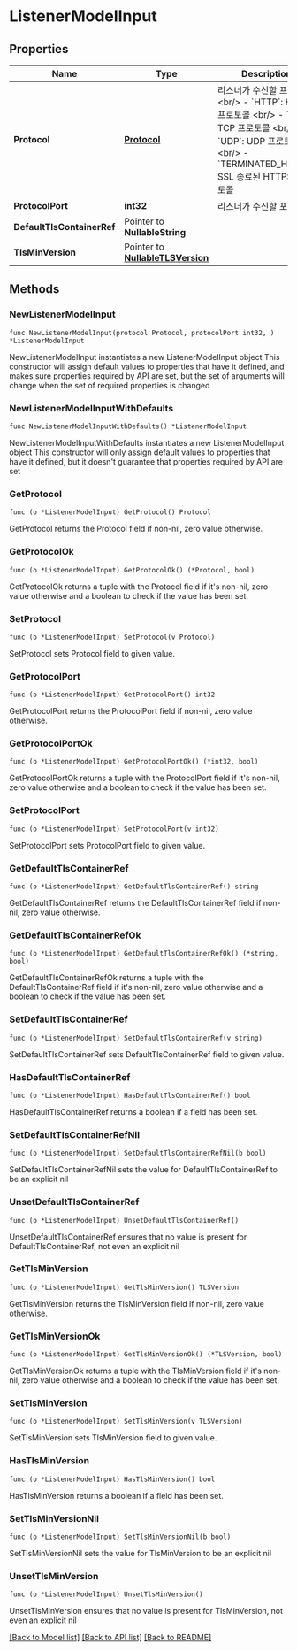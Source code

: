 # ListenerModelInput

## Properties

Name | Type | Description | Notes
------------ | ------------- | ------------- | -------------
**Protocol** | [**Protocol**](Protocol.md) | 리스너가 수신할 프로토콜 &lt;br/&gt; - &#x60;HTTP&#x60;: HTTP 프로토콜 &lt;br/&gt; - &#x60;TCP&#x60;: TCP 프로토콜 &lt;br/&gt; - &#x60;UDP&#x60;: UDP 프로토콜 &lt;br/&gt; - &#x60;TERMINATED_HTTPS&#x60;: SSL 종료된 HTTPS 프로토콜 | 
**ProtocolPort** | **int32** | 리스너가 수신할 포트 번호 | 
**DefaultTlsContainerRef** | Pointer to **NullableString** |  | [optional] 
**TlsMinVersion** | Pointer to [**NullableTLSVersion**](TLSVersion.md) |  | [optional] 

## Methods

### NewListenerModelInput

`func NewListenerModelInput(protocol Protocol, protocolPort int32, ) *ListenerModelInput`

NewListenerModelInput instantiates a new ListenerModelInput object
This constructor will assign default values to properties that have it defined,
and makes sure properties required by API are set, but the set of arguments
will change when the set of required properties is changed

### NewListenerModelInputWithDefaults

`func NewListenerModelInputWithDefaults() *ListenerModelInput`

NewListenerModelInputWithDefaults instantiates a new ListenerModelInput object
This constructor will only assign default values to properties that have it defined,
but it doesn't guarantee that properties required by API are set

### GetProtocol

`func (o *ListenerModelInput) GetProtocol() Protocol`

GetProtocol returns the Protocol field if non-nil, zero value otherwise.

### GetProtocolOk

`func (o *ListenerModelInput) GetProtocolOk() (*Protocol, bool)`

GetProtocolOk returns a tuple with the Protocol field if it's non-nil, zero value otherwise
and a boolean to check if the value has been set.

### SetProtocol

`func (o *ListenerModelInput) SetProtocol(v Protocol)`

SetProtocol sets Protocol field to given value.


### GetProtocolPort

`func (o *ListenerModelInput) GetProtocolPort() int32`

GetProtocolPort returns the ProtocolPort field if non-nil, zero value otherwise.

### GetProtocolPortOk

`func (o *ListenerModelInput) GetProtocolPortOk() (*int32, bool)`

GetProtocolPortOk returns a tuple with the ProtocolPort field if it's non-nil, zero value otherwise
and a boolean to check if the value has been set.

### SetProtocolPort

`func (o *ListenerModelInput) SetProtocolPort(v int32)`

SetProtocolPort sets ProtocolPort field to given value.


### GetDefaultTlsContainerRef

`func (o *ListenerModelInput) GetDefaultTlsContainerRef() string`

GetDefaultTlsContainerRef returns the DefaultTlsContainerRef field if non-nil, zero value otherwise.

### GetDefaultTlsContainerRefOk

`func (o *ListenerModelInput) GetDefaultTlsContainerRefOk() (*string, bool)`

GetDefaultTlsContainerRefOk returns a tuple with the DefaultTlsContainerRef field if it's non-nil, zero value otherwise
and a boolean to check if the value has been set.

### SetDefaultTlsContainerRef

`func (o *ListenerModelInput) SetDefaultTlsContainerRef(v string)`

SetDefaultTlsContainerRef sets DefaultTlsContainerRef field to given value.

### HasDefaultTlsContainerRef

`func (o *ListenerModelInput) HasDefaultTlsContainerRef() bool`

HasDefaultTlsContainerRef returns a boolean if a field has been set.

### SetDefaultTlsContainerRefNil

`func (o *ListenerModelInput) SetDefaultTlsContainerRefNil(b bool)`

 SetDefaultTlsContainerRefNil sets the value for DefaultTlsContainerRef to be an explicit nil

### UnsetDefaultTlsContainerRef
`func (o *ListenerModelInput) UnsetDefaultTlsContainerRef()`

UnsetDefaultTlsContainerRef ensures that no value is present for DefaultTlsContainerRef, not even an explicit nil
### GetTlsMinVersion

`func (o *ListenerModelInput) GetTlsMinVersion() TLSVersion`

GetTlsMinVersion returns the TlsMinVersion field if non-nil, zero value otherwise.

### GetTlsMinVersionOk

`func (o *ListenerModelInput) GetTlsMinVersionOk() (*TLSVersion, bool)`

GetTlsMinVersionOk returns a tuple with the TlsMinVersion field if it's non-nil, zero value otherwise
and a boolean to check if the value has been set.

### SetTlsMinVersion

`func (o *ListenerModelInput) SetTlsMinVersion(v TLSVersion)`

SetTlsMinVersion sets TlsMinVersion field to given value.

### HasTlsMinVersion

`func (o *ListenerModelInput) HasTlsMinVersion() bool`

HasTlsMinVersion returns a boolean if a field has been set.

### SetTlsMinVersionNil

`func (o *ListenerModelInput) SetTlsMinVersionNil(b bool)`

 SetTlsMinVersionNil sets the value for TlsMinVersion to be an explicit nil

### UnsetTlsMinVersion
`func (o *ListenerModelInput) UnsetTlsMinVersion()`

UnsetTlsMinVersion ensures that no value is present for TlsMinVersion, not even an explicit nil

[[Back to Model list]](../README.md#documentation-for-models) [[Back to API list]](../README.md#documentation-for-api-endpoints) [[Back to README]](../README.md)


